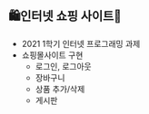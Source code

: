 <h2>🛍인터넷 쇼핑 사이트🎁</h2>
<ul>
  <li>2021 1학기 인터넷 프로그래밍 과제
  <li>쇼핑몰사이트 구현
    <ul>
      <li>로그인, 로그아웃</li>
      <li>장바구니</li>
      <li>상품 추가/삭제</li>
      <li>게시판</li>
